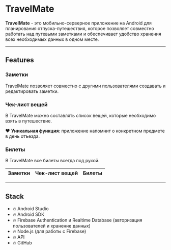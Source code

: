 # TravelMate
**TravelMate** - это мобильно-серверное приложение на Android для планирования отпуска-путешествия, которое позволяет совместно работать над путевыми заметками и обеспечивает удобство хранения всех необходимых данных в одном месте.

---
## Features
### Заметки
TravelMate позволяет совместно с другими пользователями создавать и редактировать заметки.



### Чек-лист вещей
В TravelMate можно составлять список вещей, которые необходимо взять в путешествие.

:heart: **Уникальная функция**: приложение напомнит о конкретном предмете в день отъезда.



### Билеты
В TravelMate все билеты всегда под рукой.



| Заметки                                         | Чек-лист вещей | Билеты |
|-------------------------------------------------|----------------|--------|


---
## Stack
- :fire: Android Studio
- :fire: Android SDK
- :fire: Firebase Authentication и Realtime Database (авторизация пользователей и хранение данных)
- :fire: Node.js (для работы с Firebase)
- :fire: API
- :fire: GitHub
